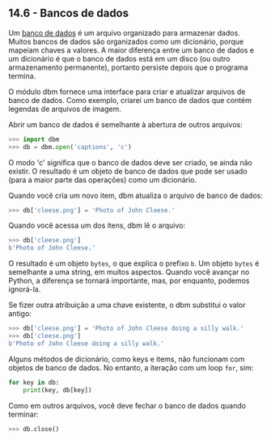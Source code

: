 ## 14.6 - Bancos de dados

Um [banco de dados](11-glossario.md#banco-de-dados) é um arquivo organizado para armazenar dados. Muitos bancos de dados são organizados como um dicionário, porque mapeiam chaves a valores. A maior diferença entre um banco de dados e um dicionário é que o banco de dados está em um disco (ou outro armazenamento permanente), portanto persiste depois que o programa termina.

O módulo dbm fornece uma interface para criar e atualizar arquivos de banco de dados. Como exemplo, criarei um banco de dados que contém legendas de arquivos de imagem.

Abrir um banco de dados é semelhante à abertura de outros arquivos:

```python
>>> import dbm
>>> db = dbm.open('captions', 'c')
```

O modo 'c' significa que o banco de dados deve ser criado, se ainda não existir. O resultado é um objeto de banco de dados que pode ser usado (para a maior parte das operações) como um dicionário.

Quando você cria um novo item, dbm atualiza o arquivo de banco de dados:

```python
>>> db['cleese.png'] = 'Photo of John Cleese.'
```

Quando você acessa um dos itens, dbm lê o arquivo:

```python
>>> db['cleese.png']
b'Photo of John Cleese.'
```

O resultado é um objeto `bytes`, o que explica o prefixo `b`. Um objeto `bytes` é semelhante a uma string, em muitos aspectos. Quando você avançar no Python, a diferença se tornará importante, mas, por enquanto, podemos ignorá-la.

Se fizer outra atribuição a uma chave existente, o dbm substitui o valor antigo:

```python
>>> db['cleese.png'] = 'Photo of John Cleese doing a silly walk.'
>>> db['cleese.png']
b'Photo of John Cleese doing a silly walk.'
```

Alguns métodos de dicionário, como keys e items, não funcionam com objetos de banco de dados. No entanto, a iteração com um loop `for`, sim:

```python
for key in db:
    print(key, db[key])
```

Como em outros arquivos, você deve fechar o banco de dados quando terminar:

```python
>>> db.close()
```

